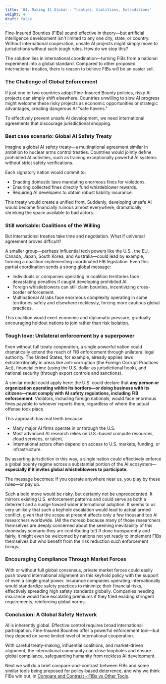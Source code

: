 ```yaml
---
title: '04. Making It Global - Treaties, Coalitions, Extraditions' 
weight: 4 
draft: false
---
```


Fine-Insured Bounties (FIBs) sound effective in theory—but artificial
intelligence development isn't limited to any one city, state, or country.
Without international cooperation, unsafe AI projects might simply move to
jurisdictions without such tough rules. How do we stop this?

The solution lies in international coordination—turning FIBs from a national
experiment into a global standard. Compared to other proposed international
treaties, there is reason to believe FIBs will be an easier sell.

### The Challenge of Global Enforcement

If just one or two countries adopt Fine-Insured Bounty policies, risky AI
projects can simply shift elsewhere. Countries unwilling to slow AI progress
might welcome these risky projects as economic opportunities or strategic
advantages, creating dangerous AI "safe havens."

To effectively prevent unsafe AI development, we need international agreements
that discourage jurisdictional shopping.

### Best case scenario: Global AI Safety Treaty

Imagine a global AI safety treaty—a multinational agreement similar in ambition
to nuclear arms control treaties. Countries would jointly define prohibited AI
activities, such as training exceptionally powerful AI systems without strict
safety verifications.

Each signatory nation would commit to:

- Enacting domestic laws mandating enormous fines for violations.
- Ensuring collected fines directly fund whistleblower rewards.
- Requiring AI developers to obtain robust liability insurance.

This treaty would create a unified front. Suddenly, developing unsafe AI would
become financially ruinous almost everywhere, dramatically shrinking the space
available to bad actors.

### Still workable: Coalitions of the Willing

But international treaties take time and negotiation. What if universal
agreement proves difficult?

A smaller group—perhaps influential tech powers like the U.S., the EU, Canada,
Japan, South Korea, and Australia—could lead by example, forming a coalition
implementing coordinated FIB legislation. Even this partial coordination sends a
strong global message:

- Individuals or companies operating in coalition territories face devastating
  penalties if caught developing prohibited AI.
- Foreign whistleblowers can still claim bounties, incentivizing cross-border
  enforcement.
- Multinational AI labs face enormous complexity operating in some territories
  safely and elsewhere recklessly, forcing more cautious global practices.

This coalition would exert economic and diplomatic pressure, gradually
encouraging holdout nations to join rather than risk isolation.

### Tough love: Unilateral enforcement by a superpower

Even without full treaty cooperation, a single powerful nation could
dramatically extend the reach of FIB enforcement through unilateral legal
authority. The United States, for example, already applies laws
extraterritorially in areas like anti-corruption (the Foreign Corrupt Practices
Act), financial crime (using the U.S. dollar as jurisdictional hook), and
national security (through export controls and sanctions).

A similar model could apply here: the U.S. could declare that **any person or
organization operating within its borders—or doing business with its
citizens—must comply with AI safety regulations, including FIB enforcement**.
Violators, including foreign nationals, would face enormous fines payable to
whoever reports them, regardless of where the actual offense took place.

This approach has real teeth because:

- Many major AI firms operate in or through the U.S.
- Most advanced AI research relies on U.S.-based compute resources, cloud
  services, or talent.
- International actors often depend on access to U.S. markets, funding, or
  infrastructure.

By asserting jurisdiction in this way, a single nation could effectively enforce
a global bounty regime across a substantial portion of the AI
ecosystem—**especially if it invites global whistleblowers to participate.**

The message becomes: If you operate anywhere near us, you play by these rules—or
pay up.

Such a bold move would be risky, but certainly not be unprecedented. It mirrors
existing U.S. enforcement patterns and could serve as both a deterrent and a
nudge toward wider international adoption. It seems to us very unlikely that
such a keyhole escalation would lead to actual armed conflict, given that the
scope at present affects only a few thousand top AI researchers worldwide. (All
the moreso because many of those researchers themselves are deeply concerned
about the seeming inevitability of this doomsday scenario they are contributing
to!) If done transparently and fairly, it might even be welcomed by nations not
yet ready to implement FIBs themselves but who benefit from the risk reduction
such enforcement brings.

### Encouraging Compliance Through Market Forces

With or without full global consensus, private market forces could easily push
toward international alignment on this keyhold policy with the support of even a
single great power. Insurance companies operating internationally would
standardize safety practices to minimize their financial risks, effectively
spreading high safety standards globally. Companies needing insurance would face
escalating premiums if they tried evading stringent requirements, reinforcing
global norms.

### Conclusion: A Global Safety Network

AI is inherently global. Effective control requires broad international
participation. Fine-Insured Bounties offer a powerful enforcement tool—but they
depend on some limited level of international cooperation.

With careful treaty-making, influential coalitions, and market-driven alignment,
the international community can close loopholes and ensure global compliance,
safeguarding humanity from reckless AI development.

Next we will do a brief compare-and-contrast between FIBs and some similar tools
being proposed for policy-based deterrence, and why we think FIBs win out, in
[Compare and Contrast - FIBs vs Other Tools](/main-sequence/05-compare-and-contrast/).
